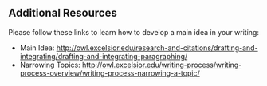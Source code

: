 ## Additional Resources ##

Please follow these links to learn how to develop a main idea in your writing:

* Main Idea: http://owl.excelsior.edu/research-and-citations/drafting-and-integrating/drafting-and-integrating-paragraphing/
* Narrowing Topics: http://owl.excelsior.edu/writing-process/writing-process-overview/writing-process-narrowing-a-topic/
